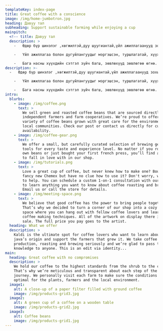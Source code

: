 ```yaml
---
templateKey: index-page
title: Great coffee with a conscience
image: /img/home-jumbotron.jpg
heading: Давуу тал
subheading: Support sustainable farming while enjoying a cup
mainpitch:
  <!-- title: Давуу тал
  description: >
    -   Өдөр бүр шинэлэг ,хөгжилтэй,дуу шуугиантай,үйл ажиллагаанууд зохион байгуулагдана. Уйдаж залхмааргүй ,нээлттэй,илэн далангүй сонирхолтой ,хөгжөөнт яриа ярилцлага ,дасгал тоглоом ,зугаалга бол Амила цэцэрлэгийн онцлог

    -   Үйл ажиллагаа болон дугуйлангуудыг мэргэшсэн, туршлагатай, хүүхдэд хайртай, тэдний бодол санааг ойлгон найз шиг найзлаж, ээж шиг нь хайрлах чадварлаг багш, баг хамт олон зааж сургана.

    -   Бага насны хүүхдийн сэтгэл зүйч багш, зөвлөхүүд зөвлөгөө өгнө. -->
description: >-
  -   Өдөр бүр шинэлэг ,хөгжилтэй,дуу шуугиантай,үйл ажиллагаанууд зохион байгуулагдана. Уйдаж залхмааргүй ,нээлттэй,илэн далангүй сонирхолтой ,хөгжөөнт яриа ярилцлага ,дасгал тоглоом ,зугаалга бол Амила цэцэрлэгийн онцлог

    -   Үйл ажиллагаа болон дугуйлангуудыг мэргэшсэн, туршлагатай, хүүхдэд хайртай, тэдний бодол санааг ойлгон найз шиг найзлаж, ээж шиг нь хайрлах чадварлаг багш, баг хамт олон зааж сургана.

    -   Бага насны хүүхдийн сэтгэл зүйч багш, зөвлөхүүд зөвлөгөө өгнө.
intro:
  blurbs:
    - image: /img/coffee.png
      text: >
        We sell green and roasted coffee beans that are sourced directly from
        independent farmers and farm cooperatives. We’re proud to offer a
        variety of coffee beans grown with great care for the environment and
        local communities. Check our post or contact us directly for current
        availability.
    - image: /img/coffee-gear.png
      text: >
        We offer a small, but carefully curated selection of brewing gear and
        tools for every taste and experience level. No matter if you roast your
        own beans or just bought your first french press, you’ll find a gadget
        to fall in love with in our shop.
    - image: /img/tutorials.png
      text: >
        Love a great cup of coffee, but never knew how to make one? Bought a
        fancy new Chemex but have no clue how to use it? Don't worry, we’re here
        to help. You can schedule a custom 1-on-1 consultation with our baristas
        to learn anything you want to know about coffee roasting and brewing.
        Email us or call the store for details.
    - image: /img/meeting-space.png
      text: >
        We believe that good coffee has the power to bring people together.
        That’s why we decided to turn a corner of our shop into a cozy meeting
        space where you can hang out with fellow coffee lovers and learn about
        coffee making techniques. All of the artwork on display there is for
        sale. The full price you pay goes to the artist.
  heading: What we offer
  description: >
    Kaldi is the ultimate spot for coffee lovers who want to learn about their
    java’s origin and support the farmers that grew it. We take coffee
    production, roasting and brewing seriously and we’re glad to pass that
    knowledge to anyone. This is an edit via identity...
main:
  heading: Great coffee with no compromises
  description: >
    We hold our coffee to the highest standards from the shrub to the cup.
    That’s why we’re meticulous and transparent about each step of the coffee’s
    journey. We personally visit each farm to make sure the conditions are
    optimal for the plants, farmers and the local environment.
  image1:
    alt: A close-up of a paper filter filled with ground coffee
    image: /img/products-grid3.jpg
  image2:
    alt: A green cup of a coffee on a wooden table
    image: /img/products-grid2.jpg
  image3:
    alt: Coffee beans
    image: /img/products-grid1.jpg
---
```

